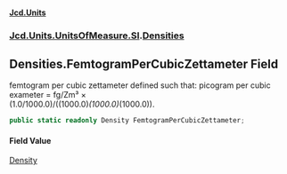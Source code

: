 #### [Jcd.Units](index.md 'index')
### [Jcd.Units.UnitsOfMeasure.SI](Jcd.Units.UnitsOfMeasure.SI.md 'Jcd.Units.UnitsOfMeasure.SI').[Densities](Densities.md 'Jcd.Units.UnitsOfMeasure.SI.Densities')

## Densities.FemtogramPerCubicZettameter Field

femtogram per cubic zettameter defined such that: picogram per cubic exameter = fg/Zm³ ×  
(1.0/1000.0)/((1000.0)*(1000.0)*(1000.0)).

```csharp
public static readonly Density FemtogramPerCubicZettameter;
```

#### Field Value
[Density](Density.md 'Jcd.Units.UnitTypes.Density')